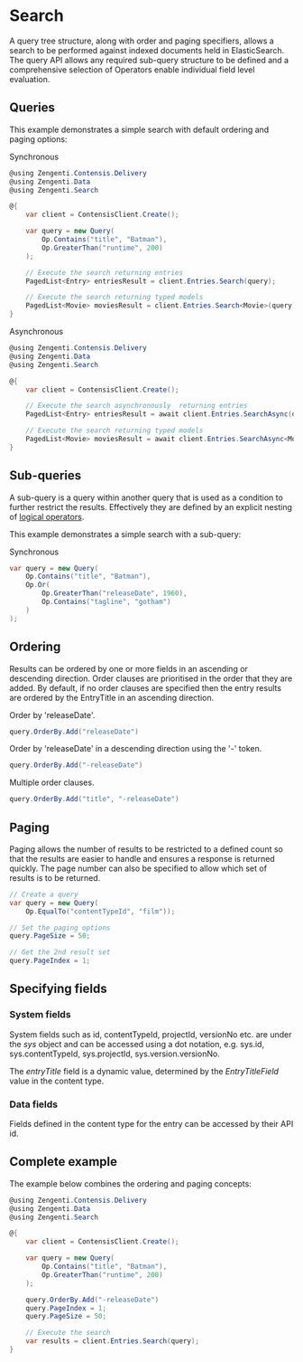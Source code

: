 # Search

A query tree structure, along with order and paging specifiers, allows a search to be performed against indexed documents held in ElasticSearch. The query API allows any required sub-query structure to be defined and a comprehensive selection of Operators enable individual field level evaluation.

## Queries

This example demonstrates a simple search with default ordering and paging options:

Synchronous

```cs
@using Zengenti.Contensis.Delivery
@using Zengenti.Data
@using Zengenti.Search

@{
    var client = ContensisClient.Create();

    var query = new Query(
        Op.Contains("title", "Batman"),
        Op.GreaterThan("runtime", 200)
    );

    // Execute the search returning entries
    PagedList<Entry> entriesResult = client.Entries.Search(query);

    // Execute the search returning typed models
    PagedList<Movie> moviesResult = client.Entries.Search<Movie>(query);
}
```

Asynchronous

```cs
@using Zengenti.Contensis.Delivery
@using Zengenti.Data
@using Zengenti.Search

@{
    var client = ContensisClient.Create();

    // Execute the search asynchronously  returning entries
    PagedList<Entry> entriesResult = await client.Entries.SearchAsync(query);

    // Execute the search returning typed models
    PagedList<Movie> moviesResult = await client.Entries.SearchAsync<Movie>(query);
}
```

## Sub-queries

A sub-query is a query within another query that is used as a condition to further restrict the results. Effectively they are defined by an explicit nesting of [logical operators](query-operators.md#logical-operators).

This example demonstrates a simple search with a sub-query:

Synchronous

```cs
var query = new Query(
    Op.Contains("title", "Batman"),
    Op.Or(
        Op.GreaterThan("releaseDate", 1960),
        Op.Contains("tagline", "gotham")
    )
);
```

## Ordering

Results can be ordered by one or more fields in an ascending or descending direction. Order clauses are prioritised in the order that they are added. By default, if no order clauses are specified then the entry results are ordered by the EntryTitle in an ascending direction.

Order by 'releaseDate'.

```cs
query.OrderBy.Add("releaseDate")
```

Order by 'releaseDate' in a descending direction using the '-' token.

```cs
query.OrderBy.Add("-releaseDate")
```

Multiple order clauses.

```cs
query.OrderBy.Add("title", "-releaseDate")
```

## Paging

Paging allows the number of results to be restricted to a defined count so that the results are easier to handle and ensures a response is returned quickly. The page number can also be specified to allow which set of results is to be returned.

```cs
// Create a query
var query = new Query(
    Op.EqualTo("contentTypeId", "film"));

// Set the paging options
query.PageSize = 50;

// Get the 2nd result set
query.PageIndex = 1;
```

## Specifying fields

### System fields

System fields such as id, contentTypeId, projectId, versionNo etc. are under the *sys* object and can be accessed using a dot notation, e.g. sys.id, sys.contentTypeId, sys.projectId, sys.version.versionNo.

The *entryTitle* field is a dynamic value, determined by the *EntryTitleField* value in the content type.

### Data fields

Fields defined in the content type for the entry can be accessed by their API id.

## Complete example

The example below combines the ordering and paging concepts:

```cs
@using Zengenti.Contensis.Delivery
@using Zengenti.Data
@using Zengenti.Search

@{
    var client = ContensisClient.Create();

    var query = new Query(
        Op.Contains("title", "Batman"),
        Op.GreaterThan("runtime", 200)
    );

    query.OrderBy.Add("-releaseDate")
    query.PageIndex = 1;
    query.PageSize = 50;

    // Execute the search
    var results = client.Entries.Search(query);
}
```
